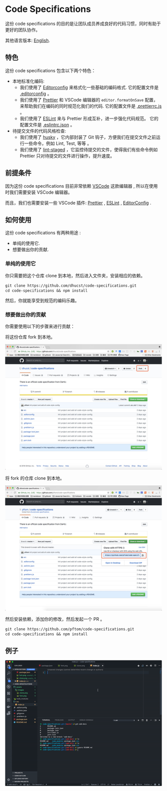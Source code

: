 # Code Specifications

这份 code specifications 的目的是让团队成员养成良好的代码习惯，同时有助于更好的团队协作。

其他语言版本: [English](./README.md).

## 特色

这份 code specifications 包含以下两个特色：

- 本地标准化编码:
  - 我们使用了 [Editorconfig](https://editorconfig.org/) 来格式化一些基础的编码格式. 它的配置文件是 [.editorconfig](./.editorconfig) 。
  - 我们使用了 [Prettier](https://prettier.io/) 和 VSCode 编辑器的 `editor.formatOnSave` 配置，来帮助我们在编码的同时规范化我们的代码. 它的配置文件是 [.prettierrc.js](./.prettierrc.js) 。
  - 我们使用了 [ESLint](https://eslint.org/) 来与 Prettier 形成互补，进一步强化代码规范。 它的配置文件是 [.eslintrc.json](./.eslintrc.json) 。
- 待提交文件的代码风格检查:
  - 我们使用了 [husky](https://github.com/typicode/husky) ，它内部封装了 Git 钩子，方便我们在提交文件之前运行一些命令，例如 Lint, Test, 等等 。
  - 我们使用了 [lint-staged](https://github.com/okonet/lint-staged) ，它监控待提交的文件，使得我们有些命令例如 Prettier 只对待提交的文件进行操作，提升速度。

## 前提条件

因为这份 code specifications 目前非常依赖  [VSCode](https://code.visualstudio.com/) 这款编辑器 , 所以在使用时我们需要安装 VSCode 编辑器。

而且，我们也需要安装一些 VSCode 插件: [Prettier](https://marketplace.visualstudio.com/items?itemName=esbenp.prettier-vscode) , [ESLint](https://marketplace.visualstudio.com/items?itemName=dbaeumer.vscode-eslint) , [EditorConfig](https://marketplace.visualstudio.com/items?itemName=EditorConfig.EditorConfig) .

## 如何使用

这份 code specifications 有两种用途 :

- 单纯的使用它.
- 想要做出你的贡献.

### 单纯的使用它

你只需要把这个仓库 clone 到本地，然后进入文件夹，安装相应的依赖。

```shell
git clone https://github.com/dhucst/code-specifications.git
cd code-specifications && npm install
```

然后，你就能享受到规范的编码乐趣。

### 想要做出你的贡献

你需要使用以下的步骤来进行贡献：

将这份仓库 fork 到本地。

![Fork this repository](./assets/images/fork.png)

将 fork 的仓库 clone 到本地。

![Clone to your local machine](./assets/images/clone.png)

然后安装依赖，添加你的修改，然后发起一个 PR 。

```shell
git clone https://github.com/pftom/code-specifications.git
cd code-specifications && npm install
```

## 例子

![See examples](./assets/images/example.gif)